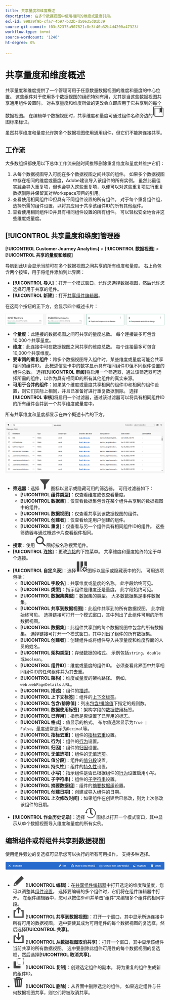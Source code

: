 ```yaml
---
title: 共享量度和维度概述
description: 在多个数据视图中使用相同的维度或量度引用。
exl-id: 998a9f9b-cfa7-4b97-b32b-d50e35d01b39
source-git-commit: f03c82375a907821c8e3f40b32b4d4200a47323f
workflow-type: tm+mt
source-wordcount: '1246'
ht-degree: 0%

---
```


# 共享量度和维度概述

共享量度和维度提供了一个管理可用于任意数量数据视图的维度和量度的中心位置。 这些组件对于使用多个数据视图的组织特别有用，尤其是当这些数据视图共享通用组件设置时。 对共享量度和维度所做的更改会立即应用于它共享到的每个数据视图。 在编辑单个数据视图时，共享维度和量度可通过组件名称旁边的![共享组件图标](/help/assets/icons/CCLibrary.svg)图标来标识。

虽然共享维度和量度允许跨多个数据视图使用通用组件，但它们不能跨连接共享。

## 工作流

大多数组织都使用以下总体工作流来随时间推移删除重复维度和量度并维护它们：

1. 从每个数据视图导入可能在多个数据视图之间共享的组件。 如果多个数据视图中存在相同的维度或量度，Adobe建议导入该组件的所有实例。 虽然此最佳实践会导入重复项，但也会导入这些重复项，以便可以对这些重复项进行重复数据删除并保留其对Workspace项目的引用。
1. 查看使用相同组件ID但具有不同组件设置的所有组件。 对于每个重复组件组，选择所需的组件设置，以将其应用于共享该组件ID的所有其他组件。
1. 查看使用相同组件ID并具有相同组件设置的所有组件。 可以轻松安全地合并这些维度或量度。

## [!UICONTROL 共享量度和维度]管理器

**[!UICONTROL Customer Journey Analytics]** > **[!UICONTROL 数据视图]** > **[!UICONTROL 共享的量度和维度]**

导航到此UI会显示当前可在多个数据视图之间共享的所有维度和量度。 右上角包含两个按钮，用于将组件添加到此界面：

* **[!UICONTROL 导入]**：打开一个模式窗口，允许您选择数据视图，然后允许您选择可用于共享的组件。
* **[!UICONTROL 新建]**：打开[共享组件编辑器](shared-component-editor.md)。

在这两个按钮的正下方，会显示四个概述卡片：

![概览卡片预览](assets/overview-cards.png)

* **个量度**：此连接的数据视图之间可共享的量度总数。 每个连接最多可包含10,000个共享量度。
* **维度**：此连接中可在数据视图之间共享的维度总数。 每个连接最多可包含10,000个共享维度。
* **要审阅的重复组件**：跨多个数据视图导入组件时，某些维度或量度可能会共享相同的组件ID。 此概述信息卡中的数字显示具有相同组件ID但不同组件设置的组件总数。 选择&#x200B;**[!UICONTROL 审阅]**&#x200B;将启用一个筛选器，通过该筛选器可选择所需的组件，以作为具有相同ID的所有其他组件的真实来源。
* **可用于合并的组件**：如果某个维度或量度共享相同的组件ID和相同的组件设置，则它们实际上相同，并且已准备好进行重复数据删除。 选择&#x200B;**[!UICONTROL 审核]**&#x200B;将启用一个过滤器，通过该过滤器可以将具有相同组件ID的所有组件合并到一个共享维度或量度中。

所有共享维度和量度都显示在四个概述卡片的下方。

![可用维度和量度预览](assets/shared-metrics-dimensions.png)

* **筛选器**：选择![筛选器图标](../../assets/icons/Filter.svg)图标以显示或隐藏可用的筛选器。 可用过滤器如下：
   * **[!UICONTROL 组件类型]**：仅查看维度或仅查看量度。
   * **[!UICONTROL 数据集]**：仅查看数据集包含在某个组件共享到的数据视图中的组件。
   * **[!UICONTROL 数据视图]**：仅查看共享到该数据视图的组件。
   * **[!UICONTROL 创建者]**：仅查看给定用户创建的组件。
   * **[!UICONTROL 重复]**：仅查看与另一个组件具有相同组件ID的组件。 这些筛选器与通过概述卡片查看组件相同。
* **搜索**：使用![搜索图标](../../assets/icons/Search.svg)图标按名称搜索组件。
* **[!UICONTROL 连接]**：更改[连接](/help/connections/overview.md)的下拉菜单。 共享维度和量度始终特定于单个连接。
* **[!UICONTROL 自定义表]**：选择![自定义表图标](/help/assets/icons/ColumnSetting.svg)图标以显示或隐藏表中的列。 可用选项包括：
   * **[!UICONTROL 字段名]**：共享维度或量度的名称。 此字段始终可见。
   * **[!UICONTROL 类型]**：指示组件是维度还是量度。 此字段始终可见。
   * **[!UICONTROL 数据集类型]**：数据集的类型。 大多数数据集是事件数据集。
   * **[!UICONTROL 共享到数据视图]**：此组件共享到的所有数据视图。 此字段始终可见。 选择链接可打开一个模式窗口，其中列出了此组件可用的所有数据视图。
   * **[!UICONTROL 数据集]**：此组件共享到的每个数据视图中包含的所有数据集。 选择链接可打开一个模式窗口，其中列出了组件的所有数据集。
   * **[!UICONTROL 创建者]**：创建组件或将组件导入共享量度和维度界面的人员的姓名。
   * **[!UICONTROL 架构类型]**：存储数据的格式。 示例包括`string`、`double`或`boolean`。
   * **[!UICONTROL 组件ID]**：维度或量度的组件ID。 必须查看此界面中共享相同组件ID的任何组件并为其去重。
   * **[!UICONTROL 架构]**：维度或量度的架构路径。 例如，`web.webPageDetails.URL`。
   * **[!UICONTROL 描述]**：组件的[描述](/help/data-views/component-settings/overview.md)。
   * **[!UICONTROL 上下文标签]**：组件的[上下文标签](/help/data-views/component-settings/overview.md)。
   * **[!UICONTROL 包含/排除值]**：列出[包含/排除值](/help/data-views/component-settings/include-exclude-values.md)下指定的规则数。
   * **[!UICONTROL 数据使用标签]**：架构字段的[数据使用标签](https://experienceleague.adobe.com/zh-hans/docs/experience-platform/data-governance/labels/overview)。
   * **[!UICONTROL 已弃用]**：指示是否设置了已弃用的标志。
   * **[!UICONTROL 格式]**：值显示的格式。 布尔值通常显示为`True | False`，量度通常显示为`Decimal`等。
   * **[!UICONTROL 指标去重]**：组件的[指标去重](/help/data-views/component-settings/metric-deduplication.md)设置。
   * **[!UICONTROL 行为]**：组件的[行为](/help/data-views/component-settings/behavior.md)设置。
   * **[!UICONTROL 归因]**：组件的[归因](/help/data-views/component-settings/attribution.md)设置。
   * **[!UICONTROL 无值选项]**：组件的[无值选项](/help/data-views/component-settings/no-value-options.md)。
   * **[!UICONTROL 值分段]**：组件的[值分段](/help/data-views/component-settings/value-bucketing.md)设置。
   * **[!UICONTROL 持久性]**：组件的[持久性](/help/data-views/component-settings/persistence.md)设置。
   * **[!UICONTROL 小写]**：指示组件是否已根据组件的[行为](/help/data-views/component-settings/behavior.md)设置启用小写。
   * **[!UICONTROL 子字符串]**：组件的[子字符串](/help/data-views/component-settings/substring.md)设置。
   * **[!UICONTROL 摘要数据组]**：组件的[摘要数据组](/help/data-views/component-settings/summary-data-group.md)设置。
   * **[!UICONTROL 创建日期]**：创建或导入组件的日期。
   * **[!UICONTROL 上次修改时间]**：如果组件在创建后已修改，则为上次修改该组件的日期。
* **[!UICONTROL 作业历史记录]**：选择![历史记录图标](/help/assets/icons/History.svg)图标以打开一个模式窗口，其中显示从单个数据视图导入维度和量度的所有实例。

## 编辑组件或将组件共享到数据视图

使用组件旁边的复选框可显示您可以执行的所有可用操作。 支持多种选择。

![可用操作预览](assets/smd-actions.png)

* ![铅笔图标](/help/assets/icons/Edit.svg) **[!UICONTROL 编辑]**：在[共享组件编辑器](shared-component-editor.md)中打开选定的维度和量度，您可以调整其[组件设置](/help/data-views/component-settings/overview.md)。 选择要编辑的多个组件时，它们将在组件编辑器中打开。 在组件编辑器中，您可以按住Shift并单击“组件”来编辑多个组件的相同字段。
* ![共享图标](/help/assets/icons/ShareAlt.svg) **[!UICONTROL 共享到数据视图]**：打开一个窗口，其中显示所选连接中所有可用的数据视图。 选中要使其成为可用组件的每个数据视图的复选框，然后选择&#x200B;**[!UICONTROL 共享]**。
* ![取消共享图标](/help/assets/icons/SaveTo.svg) **[!UICONTROL 从数据视图取消共享]**：打开一个窗口，其中显示该组件当前共享的所有数据视图。 选中要删除此组件可用性的每个数据视图的复选框，然后选择&#x200B;**[!UICONTROL 取消共享]**。
* ![复制图标](/help/assets/icons/Copy.svg) **[!UICONTROL 复制]**：创建选定组件的副本。 将为重复的组件生成新的组件ID。
* ![删除图标](/help/assets/icons/Delete.svg) **[!UICONTROL 删除]**：从界面中删除选定的组件。 如果选定组件与任何数据视图共享，则它们将被取消共享。
